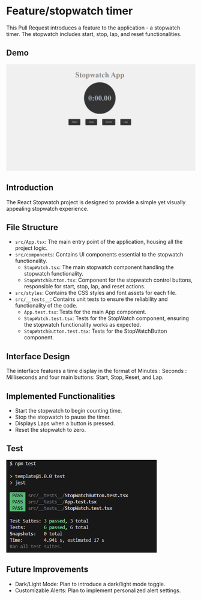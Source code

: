 # Feature/stopwatch timer

This Pull Request introduces a feature to the application - a stopwatch timer. The stopwatch includes start, stop, lap, and reset functionalities.

## Demo

[![Stopwatch-Demo](/src/assets/Thumbnail.png)](/src/assets/Stopwatch-Demo.mp4)

## Introduction

The React Stopwatch project is designed to provide a simple yet visually appealing stopwatch experience.

## File Structure

- `src/App.tsx`: The main entry point of the application, housing all the project logic.
- `src/components`: Contains UI components essential to the stopwatch functionality.
  - `StopWatch.tsx`: The main stopwatch component handling the stopwatch functionality.
  - `StopWatchButton.tsx`: Component for the stopwatch control buttons, responsible for start, stop, lap, and reset actions.
- `src/styles`: Contains the CSS styles and font assets for each file.
- `src/__tests__`: Contains unit tests to ensure the reliability and functionality of the code.
  - `App.test.tsx`: Tests for the main App component.
  - `StopWatch.test.tsx`: Tests for the StopWatch component, ensuring the stopwatch functionality works as expected.
  - `StopWatchButton.test.tsx`: Tests for the StopWatchButton component.

## Interface Design

The interface features a time display in the format of Minutes : Seconds : Milliseconds and four main buttons: Start, Stop, Reset, and Lap.

## Implemented Functionalities

- Start the stopwatch to begin counting time.
- Stop the stopwatch to pause the timer.
- Displays Laps when a button is pressed.
- Reset the stopwatch to zero.

## Test

![Test](/src/assets/test_case.png)

## Future Improvements

- Dark/Light Mode: Plan to introduce a dark/light mode toggle.
- Customizable Alerts: Plan to implement personalized alert settings.
